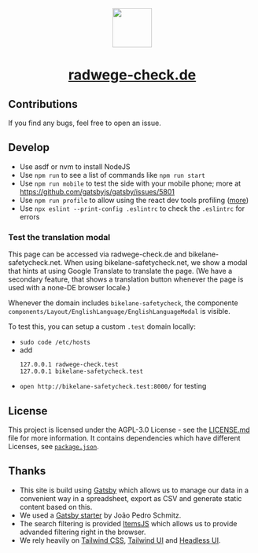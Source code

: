 <div align="center">
  <img src="src/components/assets/radwegecheck-logo-mehrfarbig.svg" height="80" />
  <h1 align="center"><a href="https://radwege-check.de">radwege-check.de</a></h1>
</div>

## Contributions

If you find any bugs, feel free to open an issue.

## Develop

- Use asdf or nvm to install NodeJS
- Use `npm run` to see a list of commands like `npm run start`
- Use `npm run mobile` to test the side with your mobile phone; more at https://github.com/gatsbyjs/gatsby/issues/5801
- Use `npm run profile` to allow using the react dev tools profiling ([more](https://reactjs.org/blog/2018/09/10/introducing-the-react-profiler.html))
- Use `npx eslint --print-config .eslintrc` to check the `.eslintrc` for errors

### Test the translation modal

This page can be accessed via radwege-check.de and bikelane-safetycheck.net. When using bikelane-safetycheck.net, we show a modal that hints at using Google Translate to translate the page. (We have a secondary feature, that shows a translation button whenever the page is used with a none-DE browser locale.)

Whenever the domain includes `bikelane-safetycheck`, the componente `components/Layout/EnglishLanguage/EnglishLanguageModal` is visible.

To test this, you can setup a custom `.test` domain locally:

- `sudo code /etc/hosts`
- add
  ```
  127.0.0.1 radwege-check.test
  127.0.0.1 bikelane-safetycheck.test
  ```
- `open http://bikelane-safetycheck.test:8000/` for testing

## License

This project is licensed under the AGPL-3.0 License - see the [LICENSE.md](LICENSE.md) file for more information.
It contains dependencies which have different Licenses, see [`package.json`](./package.json).

## Thanks

- This site is build using [Gatsby](https://www.gatsbyjs.com/) which allows us to manage our data in a convenient way in a spreadsheet, export as CSV and generate static content based on this.
- We used a [Gatsby starter](https://github.com/jpedroschmitz/gatsby-starter-ts) by João Pedro Schmitz.
- The search filtering is provided [ItemsJS](https://github.com/itemsapi/itemsjs) which allows us to provide advanded filtering right in the browser.
- We rely heavily on [Tailwind CSS](https://tailwindcss.com/), [Tailwind UI](https://tailwindui.com/) and [Headless UI](https://headlessui.dev/).
